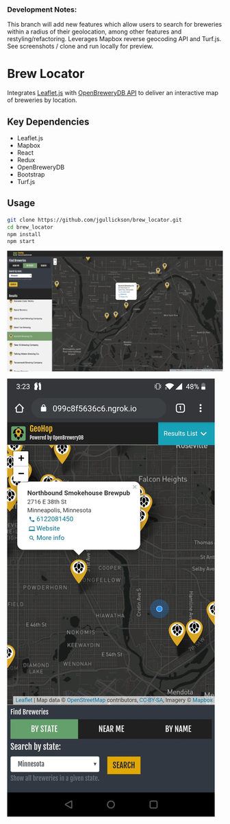 ### Development Notes:
This branch will add new features which allow users to search for breweries within a radius of their geolocation, among other features and restyling/refactoring. Leverages Mapbox reverse geocoding API and Turf.js. See screenshots / clone and run locally for preview.

# Brew Locator

Integrates [Leaflet.js](https://leafletjs.com/) with [OpenBreweryDB API](https://www.openbrewerydb.org/) to deliver an interactive map of breweries by location.

## Key Dependencies
 - Leaflet.js
 - Mapbox
 - React
 - Redux
 - OpenBreweryDB
 - Bootstrap
 - Turf.js

## Usage
<!-- Check out the [live demo](https://geohop.herokuapp.com) on Heroku.
(This is hosted on a free dyno, which goes to sleep after a period of inactivity. If the app doesn't load on first try, reload the page). -->

<!-- Alternatively, to clone the respository and run the app via a live development server: -->

```bash
git clone https://github.com/jgullickson/brew_locator.git
cd brew_locator
npm install
npm start
```

![app screenshot showing a map with marker icons indicating brewery locations](geohop-update-1.png)

![app screenshot showing a map with marker icons indicating brewery locations](geohop-update-2.jpeg)